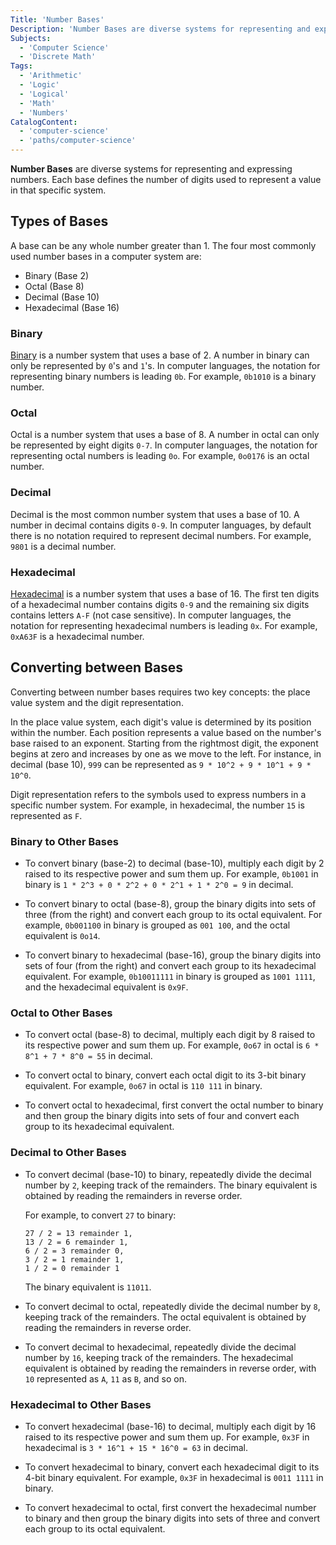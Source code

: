 ```yaml
---
Title: 'Number Bases'
Description: 'Number Bases are diverse systems for representing and expressing numbers.'
Subjects:
  - 'Computer Science'
  - 'Discrete Math'
Tags:
  - 'Arithmetic'
  - 'Logic'
  - 'Logical'
  - 'Math'
  - 'Numbers'
CatalogContent:
  - 'computer-science'
  - 'paths/computer-science'
---
```


**Number Bases** are diverse systems for representing and expressing numbers. Each base defines the number of digits used to represent a value in that specific system.

## Types of Bases

A base can be any whole number greater than 1. The four most commonly used number bases in a computer system are:

  - Binary (Base 2)
  - Octal (Base 8)
  - Decimal (Base 10)
  - Hexadecimal (Base 16)

### Binary

[Binary](https://www.codecademy.com/resources/docs/general/binary) is a number system that uses a base of 2. A number in binary can only be represented by `0`'s and `1`'s. In computer languages, the notation for representing binary numbers is leading `0b`. For example, `0b1010` is a binary number.

### Octal

Octal is a number system that uses a base of 8. A number in octal can only be represented by eight digits `0-7`. In computer languages, the notation for representing octal numbers is leading `0o`. For example, `0o0176` is an octal number.

### Decimal

Decimal is the most common number system that uses a base of 10. A number in decimal contains digits `0-9`. In computer languages, by default there is no notation required to represent decimal numbers. For example, `9801` is a decimal number.

### Hexadecimal 

[Hexadecimal](https://www.codecademy.com/resources/docs/general/hexadecimal) is a number system that uses a base of 16. The first ten digits of a hexadecimal number contains digits `0-9` and the remaining six digits contains letters `A-F` (not case sensitive). In computer languages, the notation for representing hexadecimal numbers is leading `0x`. For example, `0xA63F` is a hexadecimal number.

## Converting between Bases

Converting between number bases requires two key concepts: the place value system and the digit representation.


In the place value system, each digit's value is determined by its position within the number. Each position represents a value based on the number's base raised to an exponent. Starting from the rightmost digit, the exponent begins at zero and increases by one as we move to the left. For instance, in decimal (base 10), `999` can be represented as `9 * 10^2 + 9 * 10^1 + 9 * 10^0`.

Digit representation refers to the symbols used to express numbers in a specific number system. For example, in hexadecimal, the number `15` is represented as `F`.

### Binary to Other Bases
  - To convert binary (base-2) to decimal (base-10), multiply each digit by 2 raised to its respective power and sum them up. For example, `0b1001` in binary is `1 * 2^3 + 0 * 2^2 + 0 * 2^1 + 1 * 2^0 = 9` in decimal.

  - To convert binary to octal (base-8), group the binary digits into sets of three (from the right) and convert each group to its octal equivalent. For example, `0b001100` in binary is grouped as `001 100`, and the octal equivalent is `0o14`.

  - To convert binary to hexadecimal (base-16), group the binary digits into sets of four (from the right) and convert each group to its hexadecimal equivalent. For example, `0b10011111` in binary is grouped as `1001 1111`, and the hexadecimal equivalent is `0x9F`.

### Octal to Other Bases
  - To convert octal (base-8) to decimal, multiply each digit by 8 raised to its respective power and sum them up. For example, `0o67` in octal is `6 * 8^1 + 7 * 8^0 = 55` in decimal.

  - To convert octal to binary, convert each octal digit to its 3-bit binary equivalent. For example, `0o67` in octal is `110 111` in binary.

  - To convert octal to hexadecimal, first convert the octal number to binary and then group the binary digits into sets of four and convert each group to its hexadecimal equivalent.

### Decimal to Other Bases

- To convert decimal (base-10) to binary, repeatedly divide the decimal number by `2`, keeping track of the remainders. The binary equivalent is obtained by reading the remainders in reverse order. 

  For example, to convert `27` to binary:
    ```
    27 / 2 = 13 remainder 1, 
    13 / 2 = 6 remainder 1, 
    6 / 2 = 3 remainder 0, 
    3 / 2 = 1 remainder 1,
    1 / 2 = 0 remainder 1
    ```
    The binary equivalent is `11011`.

- To convert decimal to octal, repeatedly divide the decimal number by `8`, keeping track of the remainders. The octal equivalent is obtained by reading the remainders in reverse order.
- To convert decimal to hexadecimal, repeatedly divide the decimal number by `16`, keeping track of the remainders. The hexadecimal equivalent is obtained by reading the remainders in reverse order, with `10` represented as `A`, `11` as `B`, and so on.

### Hexadecimal to Other Bases
  - To convert hexadecimal (base-16) to decimal, multiply each digit by 16 raised to its respective power and sum them up. For example, `0x3F` in hexadecimal is `3 * 16^1 + 15 * 16^0 = 63` in decimal.

  - To convert hexadecimal to binary, convert each hexadecimal digit to its 4-bit binary equivalent. For example, `0x3F` in hexadecimal is `0011 1111` in binary.

  - To convert hexadecimal to octal, first convert the hexadecimal number to binary and then group the binary digits into sets of three and convert each group to its octal equivalent.